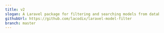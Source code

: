 ```yaml
---
title: v2
slogan: A Laravel package for filtering and searching models from database with ease.
githubUrl: https://github.com/lacodix/laravel-model-filter
branch: master
---
```

